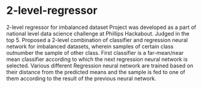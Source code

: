 # 2-level-regressor
2-level regressor for imbalanced dataset
Project was developed as a part of national level data science challenge at Phillips Hackabout. Judged in the top 5.
Proposed a 2-level combination of classifier and regression neural network for imbalanced datasets, wherein samples of certain class outnumber the sample of other class. First classifier is a far-mean/near mean classifier according to which the next  regression neural network is selected. Various different Regression neural network are trained based on their distance from the predicted means and the sample is fed to one of them according to the result of the previous neural network.
